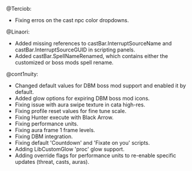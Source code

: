 @Terciob:
- Fixing erros on the cast npc color dropdowns.

@Linaori:
- Added missing references to castBar.InterruptSourceName and castBar.InterruptSourceGUID in scripting panels.
- Added castBar.SpellNameRenamed, which contains either the customized or boss mods spell rename.

@cont1nuity:
- Changed default values for DBM boss mod support and enabled it by default.
- Added glow options for expiring DBM boss mod icons.
- Fixing issue with aura swipe texture in cata high-res.
- Fixing profile reset values for fine tune scale.
- Fixing Hunter execute with Black Arrow.
- Fixing performance units.
- Fixing aura frame 1 frame levels.
- Fixing DBM integration.
- Fixing default 'Countdown' and 'Fixate on you' scripts.
- Adding LibCustomGlow 'proc' glow support.
- Adding override flags for performance units to re-enable specific updates (threat, casts, auras).

